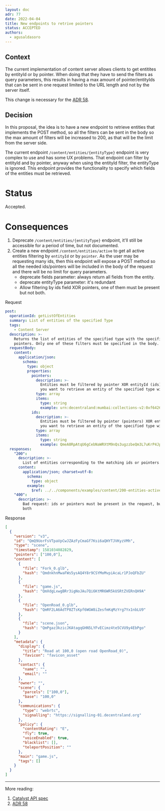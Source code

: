 ```yaml
---
layout: doc
adr: 77
date: 2022-04-04
title: New endpoints to retrive pointers
status: ACCEPTED
authors:
  - agusaldasoro
---
```


## Context

The current implementation of content server allows clients to get entitites by entityId or by pointer. When doing that they have to send the filters as query parameters, this results in having a max amount of pointer/entityIds that can be sent in one request limited to the URL length and not by the server itself.

This change is necessary for the [ADR 58](/adr/ADR-58).

## Decision

In this proposal, the idea is to have a new endpoint to retrieve entities that implements the POST method, so all the filters can be sent in the body so the max amount of filters will be increased to 200, as that will be the limit from the server side.

The current endpoint `/content/entities/{entityType}` endpoint is very complex to use and has some UX problems. That endpoint can filter by entityId and by pointer, anyway when using the entityId filter, the entityType is ignored. This endpoint provides the functionality to specify which fields of the entities must be retrieved.

# Status

Accepted.

# Consequences

1. Deprecate `/content/entities/{entityType}` endpoint, it'll still be accessible for a period of time, but not documented.
2. Create a new endpoint `/content/entities/active` to get all active entities filtering by `entityId` or by `pointer`. As the user may be requesting many ids, then this endpoint will expose a POST method so all the needed ids/pointers will be included in the body of the request and there will be no limit for query parameters.
   - deprecate fields parameter: always return all fields from the entity.
   - deprecate entityType parameter: it's redundant
   - Allow filtering by ids field XOR pointers, one of them must be present but not both.

Request

```yaml
post:
  operationId: getListOfEntities
  summary: List of entities of the specified Type
  tags:
    - Content Server
  description: >-
    Returns the list of entities of the specified type with the specified id or
    pointers. Only one of these filters must be specified in the body.
  requestBody:
    content:
      application/json:
        schema:
          type: object
          properties:
            pointers:
              description: >-
                Entities must be filtered by pointer XOR entityId (ids). Use this parameter if
                you want to retrieve an entity of the specified type with this pointer.
              type: array
              items:
                type: string
                example: urn:decentraland:mumbai:collections-v2:0xf6426e0c70c17509038aba78137e721d187499d6:0
            ids:
              description: >-
                Entities must be filtered by pointer (pointers) XOR entityId. Use this parameter if
                you want to retrieve an entity of the specified type with this entityId.
              type: array
              items:
                type: string
                example: QmeA8RpAtqU6gCebNaWRXtM9nQs3ugzzbeQm3L7uKrP4Jp
  responses:
    "200":
      description: >-
        List of entities corresponding to the matching ids or pointers.
      content:
        application/json; charset=utf-8:
          schema:
            type: object
          example:
            $ref: ../../components/examples/content/200-entities-active.json
    "400":
      description: >-
        Bad request: ids or pointers must be present in the request, but not
        both
```

Response

```json
[
  {
    "version": "v3",
    "id": "QmQ9UorFsVTpaVpCwJZAzFyCmaGf7Ksi6aQHYTJVKyzVMh",
    "type": "scene",
    "timestamp": 1581034082829,
    "pointers": ["100,0"],
    "content": [
      {
        "file": "Fork_0.glb",
        "hash": "QmdnkhnMwaFWs5ysAQ4Y8r9CSYMoMvpiAcaLr1PJoQFbZU"
      },
      {
        "file": "game.js",
        "hash": "QmXdgLxwgBRr3igNoJAu7Qi6KtMR6WR5kUSRtZVERnQH9A"
      },
      {
        "file": "OpenRoad_0.glb",
        "hash": "QmRF2LA6AdTP8ZTsKpf6WGW8iZesfmKqMzYrg7Yx1nbLU9"
      },
      {
        "file": "scene.json",
        "hash": "QmPgaz3kzicJKAtagqGHN5LYFvECimz4te5CVU9y4EbPgo"
      }
    ],
    "metadata": {
      "display": {
        "title": "Road at 100,0 (open road OpenRoad_0)",
        "favicon": "favicon_asset"
      },
      "contact": {
        "name": "",
        "email": ""
      },
      "owner": "",
      "scene": {
        "parcels": ["100,0"],
        "base": "100,0"
      },
      "communications": {
        "type": "webrtc",
        "signalling": "https://signalling-01.decentraland.org"
      },
      "policy": {
        "contentRating": "E",
        "fly": true,
        "voiceEnabled": true,
        "blacklist": [],
        "teleportPosition": ""
      },
      "main": "game.js",
      "tags": []
    }
  }
]
```

---

More reading:

1. [Catalyst API spec](https://github.com/decentraland/catalyst-api-specs)
2. [ADR 58](/adr/ADR-58)
